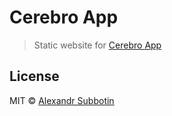 # Cerebro App

> Static website for [Cerebro App](https://www.cerebroapp.com) 

## License
MIT © [Alexandr Subbotin](https://github.com/KELiON)
